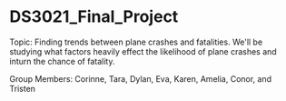 # DS3021_Final_Project

Topic: Finding trends between plane crashes and fatalities. We'll be studying what factors heavily effect the likelihood of plane crashes and inturn the chance of fatality.

Group Members: Corinne, Tara, Dylan, Eva, Karen, Amelia, Conor, and  Tristen
